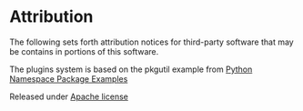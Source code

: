 # Attribution

The following sets forth attribution notices for third-party software that may be contains in portions of this software.

The plugins system is based on the pkgutil example from [Python Namespace Package Examples](https://github.com/pypa/sample-namespace-packages)

Released under [Apache license](LICENSE-sample-namespace-packages)
